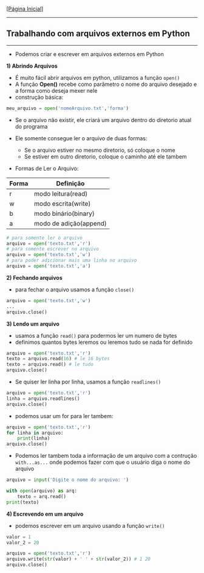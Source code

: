 [[Página Inicial](../prog_python/home.md)]

---

## Trabalhando com arquivos externos em Python

---

* Podemos criar e escrever em arquivos externos em Python

**1) Abrindo Arquivos**

* É muito fácil abrir arquivos em python, utilizamos a função `open()`
* A função **Open()** recebe como parâmetro o nome do arquivo desejado e a forma como deseja mexer nele
* construção básica:
```python
meu_arquivo = open('nomeArquivo.txt','forma')
```
* Se o arquivo não existir, ele criará um arquivo dentro do diretorio atual do programa
* Ele somente consegue ler o arquivo de duas formas:
    * Se o arquivo estiver no mesmo diretorio, só coloque o nome
    * Se estiver em outro diretorio, coloque o caminho até ele tambem

* Formas de Ler o Arquivo:

|Forma| Definição
|---|---|
|r | modo leitura(read)
|w | modo escrita(write)
|b| modo binário(binary)
|a| modo de adição(append)

```python
# para somente ler o arquivo 
arquivo = open('texto.txt','r')
# para somente escrever no arquivo
arquivo = open('texto.txt','w')
# para poder adicionar mais uma linha no arquivo
arquivo = open('texto.txt','a')
```

**2) Fechando arquivos**

* para fechar o arquivo usamos a função `close()`

```python
arquivo = open('texto.txt','w')
...
arquivo.close()
```

**3) Lendo um arquivo**

* usamos a função `read()` para podermos ler um numero de bytes
* definimos quantos bytes leremos ou leremos tudo se nada for definido

```python
arquivo = open('texto.txt','r')
texto = arquivo.read(16) # le 16 bytes 
texto = arquivo.read() # le tudo 
arquivo.close()
```

* Se quiser ler linha por linha, usamos a função `readlines()`

```python
arquivo = open('texto.txt','r')
linha = arquivo.readlines()
arquivo.close()
```

* podemos usar um for para ler tambem:

```python
arquivo = open('texto.txt','r')
for linha in arquivo:
    print(linha)
arquivo.close()
```

* Podemos ler tambem toda a informação de um arquivo com a contrução `with...as...` onde podemos fazer com que o usuário diga o nome do arquivo

```python
arquivo = input('Digite o nome do arquivo: ')

with open(arquivo) as arq:
    texto = arq.read()
print(texto)
```

**4)  Escrevendo em um arquivo**

* podemos escrever em um arquivo usando a função `write()`

```python
valor = 1
valor_2 = 20

arquivo = open('texto.txt','r')
arquivo.write(str(valor) + ' ' + str(valor_2)) # 1 20
arquivo.close()
```
